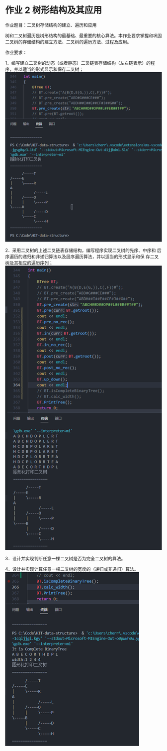 # 作业 2  树形结构及其应用 
   
作业题目：二叉树存储结构的建立、遍历和应用  

树和二叉树遍历是树形结构的最基础、最重要的核心算法。本作业要求掌握和巩固二叉树的存储结构的建立方法、二叉树的遍历方法、过程及应用。 

作业要求： 

1．编写建立二叉树的动态（或者静态）二叉链表存储结构（左右链表示）的程
序，并以适当的形式显示和保存二叉树； 
![1](1.png)

2．采用二叉树的上述二叉链表存储结构，编写程序实现二叉树的先序、中序和
后序遍历的递归和非递归算法以及层序遍历算法，并以适当的形式显示和保
存二叉树及其相应的遍历序列； 
![2](2.png)


3．设计并实现判断任意一棵二叉树是否为完全二叉树的算法。 
  
4．设计并实现计算任意一棵二叉树的宽度的（递归或非递归）算法。
![3](3.png)
   
